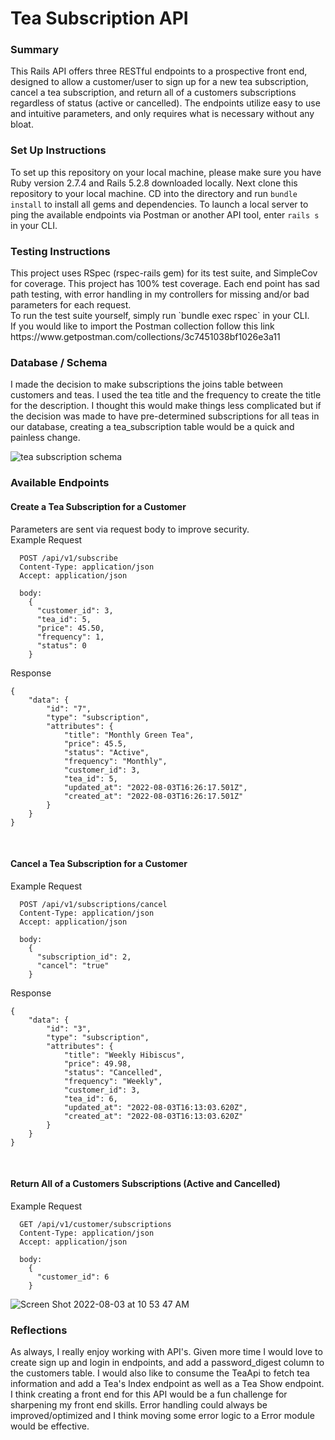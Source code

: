 <h1>Tea Subscription API</h1>


<h3>Summary</h3>
 
This Rails API offers three RESTful endpoints to a prospective front end, designed to allow a customer/user to sign up for a new tea subscription, cancel a tea subscription, and return all of a customers subscriptions regardless of status (active or cancelled).  The endpoints utilize easy to use and intuitive parameters, and only requires what is necessary without any bloat.

<h3>Set Up Instructions</h3>

To set up this repository on your local machine, please make sure you have Ruby version 2.7.4 and Rails 5.2.8 downloaded locally.  Next clone this repository to your local machine.  CD into the directory and run ` bundle install ` to install all gems and dependencies.  To launch a local server to ping the available endpoints via Postman or another API tool, enter `rails s` in your CLI. 

<h3>Testing Instructions</h3>
This project uses RSpec (rspec-rails gem) for its test suite, and SimpleCov for coverage.  This project has 100% test coverage.  Each end point has sad path testing, with error handling in my controllers for missing and/or bad parameters for each request.  
<br>
To run the test suite yourself, simply run `bundle exec rspec` in your CLI.
<br>
If you would like to import the Postman collection follow this link https://www.getpostman.com/collections/3c7451038bf1026e3a11

<h3>Database / Schema </h3>
I made the decision to make subscriptions the joins table between customers and teas.  I used the tea title and the frequency to create the title for the description.  I thought this would make things less complicated but if the decision was made to have pre-determined subscriptions for all teas in our database, creating a tea_subscription table would be a quick and painless change.  

![tea subscription schema](https://user-images.githubusercontent.com/96802470/182982346-b26c49ed-9b8a-4a44-a1d8-693691aa653b.png)

<h3>Available Endpoints</h3>


<h4>Create a Tea Subscription for a Customer</h4>
Parameters are sent via request body to improve security. <br>
Example Request

```
  POST /api/v1/subscribe
  Content-Type: application/json
  Accept: application/json
  
  body:
    {
      "customer_id": 3,
      "tea_id": 5,
      "price": 45.50,
      "frequency": 1,
      "status": 0
    }
```
Response
```
{
    "data": {
        "id": "7",
        "type": "subscription",
        "attributes": {
            "title": "Monthly Green Tea",
            "price": 45.5,
            "status": "Active",
            "frequency": "Monthly",
            "customer_id": 3,
            "tea_id": 5,
            "updated_at": "2022-08-03T16:26:17.501Z",
            "created_at": "2022-08-03T16:26:17.501Z"
        }
    }
}
```
<br>
<h4>Cancel a Tea Subscription for a Customer</h4>
Example Request

```
  POST /api/v1/subscriptions/cancel
  Content-Type: application/json
  Accept: application/json
  
  body:
    {
      "subscription_id": 2,
      "cancel": "true"
    }
```
Response
```
{
    "data": {
        "id": "3",
        "type": "subscription",
        "attributes": {
            "title": "Weekly Hibiscus",
            "price": 49.98,
            "status": "Cancelled",
            "frequency": "Weekly",
            "customer_id": 3,
            "tea_id": 6,
            "updated_at": "2022-08-03T16:13:03.620Z",
            "created_at": "2022-08-03T16:13:03.620Z"
        }
    }
}
```
<br>
<h4>Return All of a Customers Subscriptions (Active and Cancelled)</h4>
Example Request

```
  GET /api/v1/customer/subscriptions
  Content-Type: application/json
  Accept: application/json
  
  body:
    {
      "customer_id": 6
    }
```

![Screen Shot 2022-08-03 at 10 53 47 AM](https://user-images.githubusercontent.com/96802470/182665966-406c5cd8-1960-4bce-bcef-5c9e4b9cbd72.png)


<h3>Reflections</h3>
As always, I really enjoy working with API's.  Given more time I would love to create sign up and login in endpoints, and add a password_digest column to the customers table.  I would also like to consume the TeaApi to fetch tea information and add a Tea's Index endpoint as well as a Tea Show endpoint.  I think creating a front end for this API would be a fun challenge for sharpening my front end skills.  Error handling could always be improved/optimized and I think moving some error logic to a Error module would be effective.  
